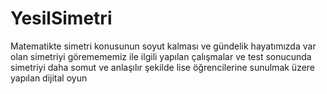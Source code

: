 # YesilSimetri
Matematikte simetri konusunun soyut kalması ve gündelik hayatımızda var olan simetriyi göremememiz ile ilgili yapılan çalışmalar ve test sonucunda simetriyi daha somut ve anlaşılır şekilde lise öğrencilerine sunulmak üzere yapılan dijital oyun
